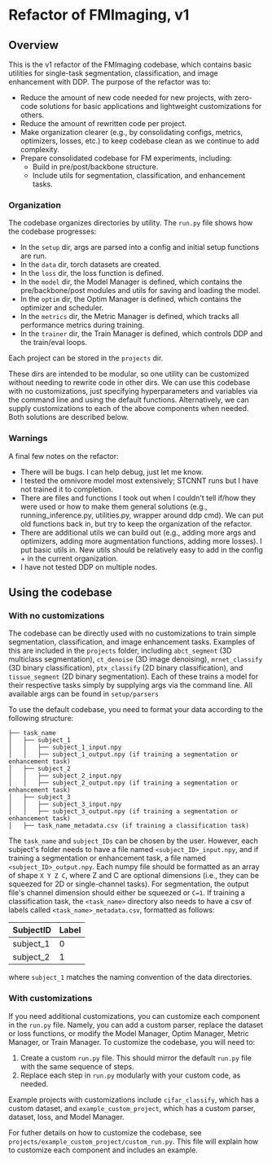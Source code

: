 # Refactor of FMImaging, v1

## Overview
This is the v1 refactor of the FMImaging codebase, which contains basic utilities for single-task segmentation, classification, and image enhancement with DDP. The purpose of the refactor was to:
  * Reduce the amount of new code needed for new projects, with zero-code solutions for basic applications and lightweight customizations for others.
  * Reduce the amount of rewritten code per project.
  * Make organization clearer (e.g., by consolidating configs, metrics, optimizers, losses, etc.) to keep codebase clean as we continue to add complexity.
  * Prepare consolidated codebase for FM experiments, including:
    * Build in pre/post/backbone structure.
    * Include utils for segmentation, classification, and enhancement tasks.

### Organization
The codebase organizes directories by utility. The ```run.py``` file shows how the codebase progresses:
  * In the ```setup``` dir, args are parsed into a config and initial setup functions are run.
  * In the ```data``` dir, torch datasets are created.
  * In the ```loss``` dir, the loss function is defined.
  * In the ```model``` dir, the Model Manager is defined, which contains the pre/backbone/post modules and utils for saving and loading the model.
  * In the ```optim``` dir, the Optim Manager is defined, which contains the optimizer and scheduler.
  * In the ```metrics``` dir, the Metric Manager is defined, which tracks all performance metrics during training.
  * In the ```trainer``` dir, the Train Manager is defined, which controls DDP and the train/eval loops.

Each project can be stored in the ```projects``` dir. 

These dirs are intended to be modular, so one utility can be customized without needing to rewrite code in other dirs.
We can use this codebase with no customizations, just specifying hyperparameters and variables via the command line and using the default functions. Alternatively, we can supply customizations to each of the above components when needed. Both solutions are described below.

### Warnings
A final few notes on the refactor:
  * There will be bugs. I can help debug, just let me know.
  * I tested the omnivore model most extensively; STCNNT runs but I have not trained it to completion.
  * There are files and functions I took out when I couldn't tell if/how they were used or how to make them general solutions (e.g., running_inference.py, utilities.py, wrapper around ddp cmd). We can put old functions back in, but try to keep the organization of the refactor.
  * There are additional utils we can build out (e.g., adding more args and optimizers, adding more augmentation functions, adding more losses). I put basic utils in. New utils should be relatively easy to add in the config + in the current organization.
  * I have not tested DDP on multiple nodes.

## Using the codebase 

### With no customizations

The codebase can be directly used with no customizations to train simple segmentation, classification, and image enhancement tasks. Examples of this are included in the ```projects``` folder, including ```abct_segment``` (3D multiclass segmentation), ```ct_denoise``` (3D image denoising), ```mrnet_classify``` (3D binary classification), ```ptx_classify``` (2D binary classification), and ```tissue_segment``` (2D binary segmentation). Each of these trains a model for their respective tasks simply by supplying args via the command line. All available args can be found in ```setup/parsers```

To use the default codebase, you need to format your data according to the following structure:

```
├── task_name
│   ├── subject_1
│   │   ├── subject_1_input.npy
│   │   ├── subject_1_output.npy (if training a segmentation or enhancement task)
│   ├── subject_2
│   │   ├── subject_2_input.npy
│   │   ├── subject_2_output.npy (if training a segmentation or enhancement task)
│   ├── subject_3
│   │   ├── subject_3_input.npy
│   │   ├── subject_3_output.npy (if training a segmentation or enhancement task)
│   ├── task_name_metadata.csv (if training a classification task)
```

The ```task_name``` and ```subject_IDs``` can be chosen by the user. However, each subject's folder needs to have a file named ```<subject_ID>_input.npy```, and if training a segmentation or enhancement task, a file named ```<subject_ID>_output.npy```. Each numpy file should be formatted as an array of shape ```X Y Z C```, where Z and C are optional dimensions (i.e., they can be squeezed for 2D or single-channel tasks). For segmentation, the output file's channel dimension should either be squeezed or ```C=1```.
If training a classification task, the ```<task_name>``` directory also needs to have a csv of labels called ```<task_name>_metadata.csv```, formatted as follows:

| SubjectID      | Label |
| ----------- | ----------- |
| subject_1      | 0       |
| subject_2   | 1        |

where ```subject_1``` matches the naming convention of the data directories. 

### With customizations

If you need additional customizations, you can customize each component in the ```run.py``` file. Namely, you can add a custom parser, replace the dataset or loss functions, or modify the Model Manager, Optim Manager, Metric Manager, or Train Manager. To customize the codebase, you will need to:

 1. Create a custom ```run.py``` file. This should mirror the default ```run.py``` file with the same sequence of steps.
 2. Replace each step in ```run.py``` modularly with your custom code, as needed.

Example projects with customizations include ```cifar_classify```, which has a custom dataset, and ```example_custom_project```, which has a custom parser, dataset, loss, and Model Manager.

For futher details on how to customize the codebase, see ```projects/example_custom_project/custom_run.py```. This file will explain how to customize each component and includes an example.
